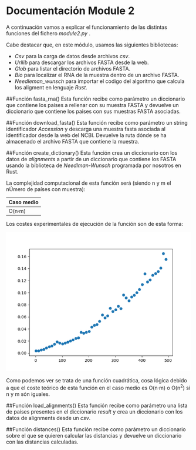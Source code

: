 # Documentación Module 2
A continuación vamos a explicar el funcionamiento de las distintas funciones del fichero *module2.py* .

Cabe destacar que, en este módulo, usamos las siguientes bibliotecas: 
- *Csv* para la carga de datos desde archivos *csv*.
- *Urllib* para descargar los archivos FASTA desde la web.
- *Glob* para listar el directorio de archivos FASTA.
- *Bio* para localizar el RNA de la muestra dentro de un archivo FASTA.
- *Needleman_wunsch* para importar el codigo del algoritmo que calcula los aligment en lenguaje *Rust*.

##Función fasta_rna()
Esta función recibe como parámetro un diccionario que contiene los países a rellenar con su muestra FASTA
y devuelve un diccionario que contiene los paises con sus muestras FASTA asociadas.

##Función download_fasta()
Esta función recibe como parámetro un string identificador *Accession* y descarga una muestra fasta asociada al identificador
desde la web del NCBI. Devuelve la ruta dónde se ha almacenado el archivo FASTA que contiene la muestra.

##Función create_dictionary()
Esta función crea un diccionario con los datos de *alignments* a partir de un diccionario que contiene los FASTA usando 
la biblioteca de *Needlman-Wunsch* programada por nosotros en Rust.

La complejidad computacional de esta función será (siendo n y m el nÚmero de países con muestra):

|Caso medio         |
|-------------------|
|O(n·m)			    | 

Los costes experimentales de ejecución de la función son de esta forma:

![Coste módulo 2](../data/functions-cost-images/cost-module2.png)

Como podemos ver se trata de una función cuadrática, cosa lógica debido a que el coste teórico de esta función en el caso 
medio es O(n·m) o O(n<sup>2</sup>) si n y m són iguales.

##Función load_alignments()
Esta función recibe como parámetro una lista de países presentes en el diccionario *result* y crea un diccionario con
los datos de alignments desde un *csv*.

##Función distances()
Esta función recibe como parámetro un diccionario sobre el que se quieren calcular las distancias y devuelve un 
diccionario con las distancias calculadas.